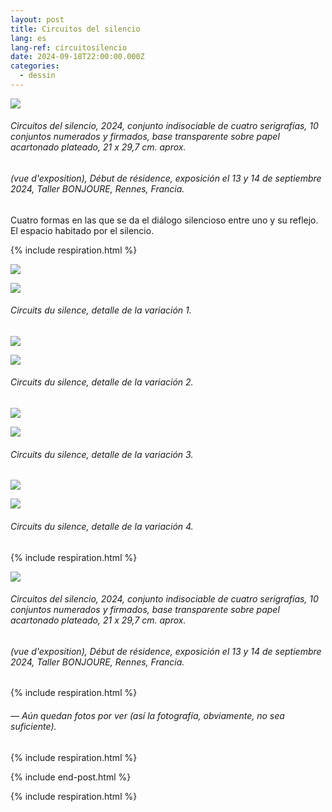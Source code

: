 ```yaml
---
layout: post
title: Circuitos del silencio
lang: es
lang-ref: circuitosilencio
date: 2024-09-18T22:00:00.000Z
categories:
  - dessin
---
```


![](</imgs/PXL_20241004_143006256.NIGHT-10 -UP.jpg>)

###### *Circuitos del silencio*, 2024, conjunto indisociable de cuatro serigrafías, 10 conjuntos numerados y firmados, base transparente sobre papel acartonado plateado, 21 x 29,7 cm. aprox.

###### (vue d'exposition), *Début de résidence*, exposición el 13 y 14 de septiembre 2024, Taller BONJOURE, Rennes, Francia.

Cuatro formas en las que se da el diálogo silencioso entre uno y su reflejo.
El espacio habitado por el silencio.

{% include respiration.html %}

![](</imgs/PXL_20241004_142041293.NIGHT-1 -UP.jpg>)

![](</imgs/PXL_20241004_142105513.NIGHT-2 -UP.jpg>)

###### *Circuits du silence*, detalle de la variación 1.

![](</imgs/PXL_20241004_142203629.NIGHT-3 -UP.jpg>)

![](/imgs/PXL_20241004_142237973.NIGHT-4.jpg)

###### *Circuits du silence*, detalle de la variación 2.

![](</imgs/PXL_20241004_142328006.NIGHT-5 -UP.jpg>)

![](</imgs/PXL_20241004_142343288.NIGHT-6 -UP.jpg>)

###### *Circuits du silence*, detalle de la variación 3.

![](</imgs/PXL_20241004_142421869.NIGHT-7 -UP.jpg>)

![](</imgs/PXL_20241004_142434462.NIGHT-8 -UP.jpg>)

###### *Circuits du silence*, detalle de la variación 4.

{% include respiration.html %}

![](</imgs/PXL_20241004_142929492.NIGHT-9 -UP.jpg>)

###### *Circuitos del silencio*, 2024, conjunto indisociable de cuatro serigrafías, 10 conjuntos numerados y firmados, base transparente sobre papel acartonado plateado, 21 x 29,7 cm. aprox.

###### (vue d'exposition), *Début de résidence*, exposición el 13 y 14 de septiembre 2024, Taller BONJOURE, Rennes, Francia.

{% include respiration.html %}

###### — *Aún quedan fotos por ver (así la fotografía, obviamente, no sea suficiente).*

{% include respiration.html %}

{% include end-post.html %}

{% include respiration.html %}
